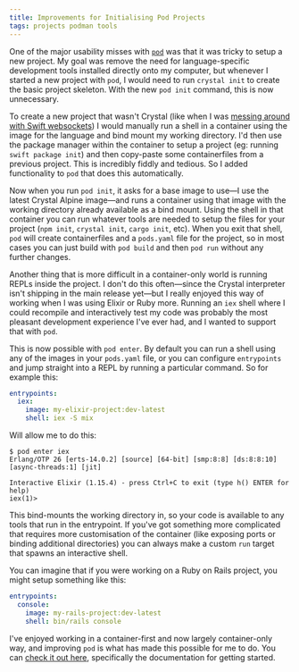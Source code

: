```yaml
---
title: Improvements for Initialising Pod Projects
tags: projects podman tools
---
```


One of the major usability misses with [`pod`][pod] was that it was tricky to setup a new project. My goal was remove the need for language-specific development tools installed directly onto my computer, but whenever I started a new project with `pod`, I would need to run `crystal init` to create the basic project skeleton. With the new `pod init` command, this is now unnecessary.

[pod]: https://codeberg.org/willhbr/pod

To create a new project that wasn't Crystal (like when I was [messing around with Swift websockets](/2023/08/23/the-five-stages-of-swift-on-linux/)) I would manually run a shell in a container using the image for the language and bind mount my working directory. I'd then use the package manager within the container to setup a project (eg: running `swift package init`) and then copy-paste some containerfiles from a previous project. This is incredibly fiddly and tedious. So I added functionality to `pod` that does this automatically.

Now when you run `pod init`, it asks for a base image to use—I use the latest Crystal Alpine image—and runs a container using that image with the working directory already available as a bind mount. Using the shell in that container you can run whatever tools are needed to setup the files for your project (`npm init`, `crystal init`, `cargo init`, etc). When you exit that shell, `pod` will create containerfiles and a `pods.yaml` file for the project, so in most cases you can just build with `pod build` and then `pod run` without any further changes.

Another thing that is more difficult in a container-only world is running REPLs inside the project. I don't do this often—since the Crystal interpreter isn't shipping in the main release yet—but I really enjoyed this way of working when I was using Elixir or Ruby more. Running an `iex` shell where I could recompile and interactively test my code was probably the most pleasant development experience I've ever had, and I wanted to support that with `pod`.

This is now possible with `pod enter`. By default you can run a shell using any of the images in your `pods.yaml` file, or you can configure `entrypoints` and jump straight into a REPL by running a particular command. So for example this:

```yaml
entrypoints:
  iex:
    image: my-elixir-project:dev-latest
    shell: iex -S mix
```

Will allow me to do this:

```shell
$ pod enter iex
Erlang/OTP 26 [erts-14.0.2] [source] [64-bit] [smp:8:8] [ds:8:8:10] [async-threads:1] [jit]

Interactive Elixir (1.15.4) - press Ctrl+C to exit (type h() ENTER for help)
iex(1)>
```

This bind-mounts the working directory in, so your code is available to any tools that run in the entrypoint. If you've got something more complicated that requires more customisation of the container (like exposing ports or binding additional directories) you can always make a custom `run` target that spawns an interactive shell.

You can imagine that if you were working on a Ruby on Rails project, you might setup something like this:

```yaml
entrypoints:
  console:
    image: my-rails-project:dev-latest
    shell: bin/rails console
```

I've enjoyed working in a container-first and now largely container-only way, and improving `pod` is what has made this possible for me to do. You can [check it out here][pod], specifically the documentation for getting started.
